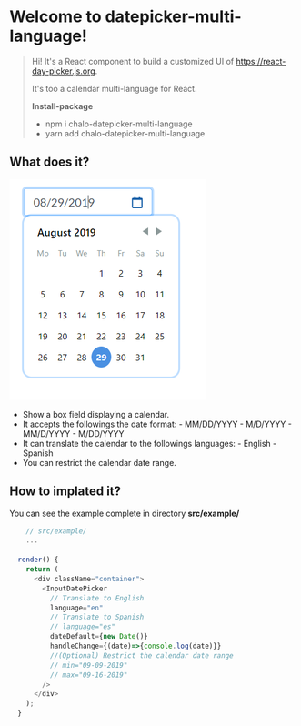 # Welcome to datepicker-multi-language!

> Hi! It's a React component to build a customized UI of
> https://react-day-picker.js.org.
>
> It's too a calendar multi-language for React.
>
> **Install-package**
>
> - npm i chalo-datepicker-multi-language
> - yarn add chalo-datepicker-multi-language

## What does it?

![Example](doc/image.png)

- Show a box field displaying a calendar.
- It accepts the followings the date format: - MM/DD/YYYY - M/D/YYYY - MM/D/YYYY - M/DD/YYYY
- It can translate the calendar to the followings languages: - English - Spanish
- You can restrict the calendar date range.

## How to implated it?

You can see the example complete in directory **src/example/**

```JavaScript
    // src/example/
    ...

  render() {
    return (
      <div className="container">
        <InputDatePicker
          // Translate to English
          language="en"
          // Translate to Spanish
          // language="es"
          dateDefault={new Date()}
          handleChange={(date)=>{console.log(date)}}
          //(Optional) Restrict the calendar date range
          // min="09-09-2019"
          // max="09-16-2019"
        />
      </div>
    );
  }
```
